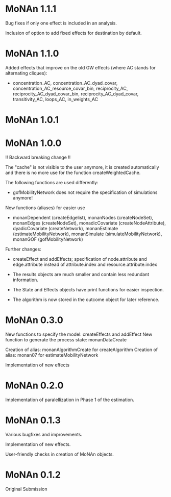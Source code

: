 # MoNAn 1.1.1

Bug fixes if only one effect is included in an analysis.

Inclusion of option to add fixed effects for destination by default.

# MoNAn 1.1.0

Added effects that improve on the old GW effects (where AC stands for alternating cliques):

- concentration_AC, concentration_AC_dyad_covar,
  concentration_AC_resource_covar_bin,
  reciprocity_AC, reciprocity_AC_dyad_covar_bin, reciprocity_AC_dyad_covar,
  transitivity_AC,
  loops_AC,
  in_weights_AC

# MoNAn 1.0.1

# MoNAn 1.0.0

!! Backward breaking change !!

The "cache" is not visible to the user anymore, it is created automatically
and there is no more use for the function createWeightedCache.

The following functions are used differently:

- gofMobilityNetwork does not require the specification of simulations anymore!

New functions (aliases) for easier use

- monanDependent (createEdgelist), monanNodes (createNodeSet), 
  monanEdges (createNodeSet), monadicCovariate (createNodeAttribute),
  dyadicCovariate (createNetwork), monanEstimate (estimateMobilityNetwork),
  monanSimulate (simulateMobilityNetwork), monanGOF (gofMobilityNetwork)

Further changes:

- createEffect and addEffects; specification of node.attribute and
  edge.attribute instead of attribute.index and resource.attribute.index

- The results objects are much smaller and contain less redundant information.

- The State and Effects objects have print functions for easier inspection.

- The algorithm is now stored in the outcome object for later reference.

# MoNAn 0.3.0

New functions to specify the model: createEffects and addEffect
New function to generate the process state: monanDataCreate

Creation of alias: monanAlgorithmCreate for createAlgorithm
Creation of alias: monan07 for estimateMobilityNetwork

Implementation of new effects

# MoNAn 0.2.0

Implementation of paralellization in Phase 1 of the estimation.

# MoNAn 0.1.3

Various bugfixes and improvements.

Implementation of new effects.

User-friendly checks in creation of MoNAn objects.

# MoNAn 0.1.2

Original Submission
